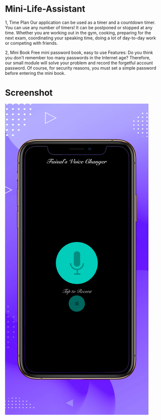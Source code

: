 # Mini-Life-Assistant
1, Time Plan
Our application can be used as a timer and a countdown timer. You can use any number of timers! It can be postponed or stopped at any time.
Whether you are working out in the gym, cooking, preparing for the next exam, coordinating your speaking time, doing a lot of day-to-day work or competing with friends.

2, Mini Book
Free mini password book, easy to use
Features:
Do you think you don't remember too many passwords in the Internet age? Therefore, our small module will solve your problem and record the forgetful account password. Of course, for security reasons, you must set a simple password before entering the mini book.

# Screenshot
![image](https://github.com/ttvkenvin/Faisal-s-Funny-Voice/blob/master/sc/1.png)
